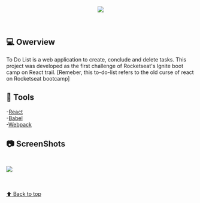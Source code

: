 <h1 align="center"> 
  
  <img src="https://user-images.githubusercontent.com/80908772/194682212-63916ade-856b-4453-b33e-e867b9b97c94.png"/>
</h1>
<br/>

## 💻 Owerview
To Do List is a web application to create, conclude and delete tasks. This project was developed as the first challenge of Rocketseat's Ignite boot camp on React trail.
[Remeber, this to-do-list refers to the old curse of react on Rocketseat bootcamp]

## :hammer: Tools
-[React](https://pt-br.reactjs.org)<br/>
-[Babel](https://babeljs.io)<br/>
-[Webpack](https://v4.webpack.js.org/configuration/dev-server/)<br/> 

## :camera: ScreenShots
<h1 aling="center">
  <img  src="https://user-images.githubusercontent.com/80908772/194682213-90fe28ca-5203-40fc-be8d-7981eace7da6.png"/>
</h1>
<br/>
<a href='#top'>

:arrow_up: Back to top

</a>
